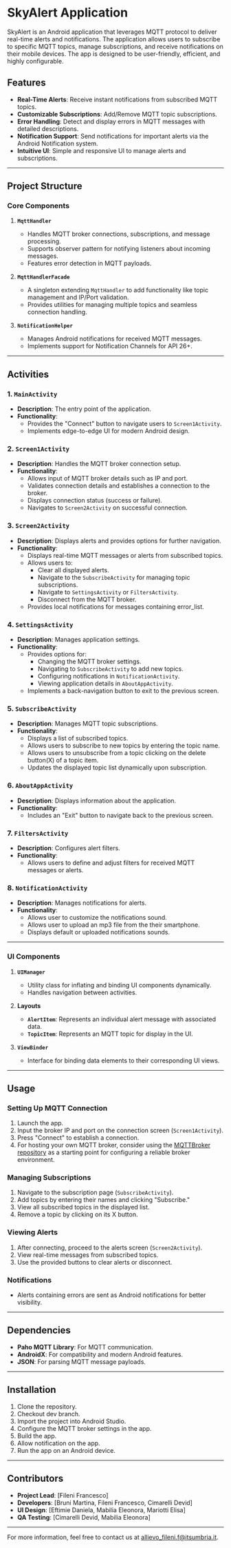 # SkyAlert Application

SkyAlert is an Android application that leverages MQTT protocol to deliver real-time alerts and notifications. The application allows users to subscribe to specific MQTT topics, manage subscriptions, and receive notifications on their mobile devices. The app is designed to be user-friendly, efficient, and highly configurable.

## Features

- **Real-Time Alerts**: Receive instant notifications from subscribed MQTT topics.
- **Customizable Subscriptions**: Add/Remove MQTT topic subscriptions.
- **Error Handling**: Detect and display errors in MQTT messages with detailed descriptions.
- **Notification Support**: Send notifications for important alerts via the Android Notification system.
- **Intuitive UI**: Simple and responsive UI to manage alerts and subscriptions.

---

## Project Structure

### Core Components

1. **`MqttHandler`**

   - Handles MQTT broker connections, subscriptions, and message processing.
   - Supports observer pattern for notifying listeners about incoming messages.
   - Features error detection in MQTT payloads.

2. **`MqttHandlerFacade`**

   - A singleton extending `MqttHandler` to add functionality like topic management and IP/Port validation.
   - Provides utilities for managing multiple topics and seamless connection handling.

3. **`NotificationHelper`**
   - Manages Android notifications for received MQTT messages.
   - Implements support for Notification Channels for API 26+.

---

## Activities

### 1. **`MainActivity`**

- **Description**: The entry point of the application.
- **Functionality**:
  - Provides the "Connect" button to navigate users to `Screen1Activity`.
  - Implements edge-to-edge UI for modern Android design.

### 2. **`Screen1Activity`**

- **Description**: Handles the MQTT broker connection setup.
- **Functionality**:
  - Allows input of MQTT broker details such as IP and port.
  - Validates connection details and establishes a connection to the broker.
  - Displays connection status (success or failure).
  - Navigates to `Screen2Activity` on successful connection.

### 3. **`Screen2Activity`**

- **Description**: Displays alerts and provides options for further navigation.
- **Functionality**:
  - Displays real-time MQTT messages or alerts from subscribed topics.
  - Allows users to:
    - Clear all displayed alerts.
    - Navigate to the `SubscribeActivity` for managing topic subscriptions.
    - Navigate to `SettingsActivity` or `FiltersActivity`.
    - Disconnect from the MQTT broker.
  - Provides local notifications for messages containing error_list.

### 4. **`SettingsActivity`**

- **Description**: Manages application settings.
- **Functionality**:
  - Provides options for:
    - Changing the MQTT broker settings.
    - Navigating to `SubscribeActivity` to add new topics.
    - Configuring notifications in `NotificationActivity`.
    - Viewing application details in `AboutAppActivity`.
  - Implements a back-navigation button to exit to the previous screen.

### 5. **`SubscribeActivity`**

- **Description**: Manages MQTT topic subscriptions.
- **Functionality**:
  - Displays a list of subscribed topics.
  - Allows users to subscribe to new topics by entering the topic name.
  - Allows users to unsubscribe from a topic clicking on the delete button(X) of a topic item.
  - Updates the displayed topic list dynamically upon subscription.

### 6. **`AboutAppActivity`**

- **Description**: Displays information about the application.
- **Functionality**:
  - Includes an "Exit" button to navigate back to the previous screen.

### 7. **`FiltersActivity`**

- **Description**: Configures alert filters.
- **Functionality**:
  - Allows users to define and adjust filters for received MQTT messages or alerts.

### 8. **`NotificationActivity`**

- **Description**: Manages notifications for alerts.
- **Functionality**:
  - Allows user to customize the notifications sound.
  - Allows user to upload an mp3 file from the their smartphone.
  - Displays default or uploaded notifications sounds.

---

### UI Components

1. **`UIManager`**

   - Utility class for inflating and binding UI components dynamically.
   - Handles navigation between activities.

2. **Layouts**

   - **`AlertItem`**: Represents an individual alert message with associated data.
   - **`TopicItem`**: Represents an MQTT topic for display in the UI.

3. **`ViewBinder`**
   - Interface for binding data elements to their corresponding UI views.

---

## Usage

### Setting Up MQTT Connection

1. Launch the app.
2. Input the broker IP and port on the connection screen (`Screen1Activity`).
3. Press "Connect" to establish a connection.
4. For hosting your own MQTT broker, consider using the [MQTTBroker repository](https://github.com/DevidCimarelli/MQTTBroker) as a starting point for configuring a reliable broker environment.

### Managing Subscriptions

1. Navigate to the subscription page (`SubscribeActivity`).
2. Add topics by entering their names and clicking "Subscribe."
3. View all subscribed topics in the displayed list.
4. Remove a topic by clicking on its X button.

### Viewing Alerts

1. After connecting, proceed to the alerts screen (`Screen2Activity`).
2. View real-time messages from subscribed topics.
3. Use the provided buttons to clear alerts or disconnect.

### Notifications

- Alerts containing errors are sent as Android notifications for better visibility.

---

## Dependencies

- **Paho MQTT Library**: For MQTT communication.
- **AndroidX**: For compatibility and modern Android features.
- **JSON**: For parsing MQTT message payloads.

---

## Installation

1. Clone the repository.
2. Checkout dev branch.
3. Import the project into Android Studio.
4. Configure the MQTT broker settings in the app.
5. Build the app.
6. Allow notification on the app.
7. Run the app on an Android device.

---

## Contributors

- **Project Lead**: [Fileni Francesco]
- **Developers**: [Bruni Martina, Fileni Francesco, Cimarelli Devid]
- **UI Design**: [Eftimie Daniela, Mabilia Eleonora, Mariotti Elisa]
- **QA Testing**: [Cimarelli Devid, Mabilia Eleonora]

---

For more information, feel free to contact us at [allievo_fileni.f@itsumbria.it](mailto:allievo_fileni.f@itsumbria.it).
